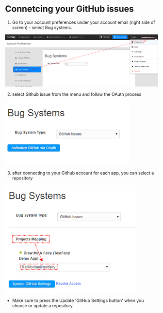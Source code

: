 # Connetcing your GitHub issues

1. Go to your account preferences under your account email (right side of screen) - select Bug systems.

![alt](../../img/bug-tracking/Github1.png)

2. select Github issue from the menu and follow the OAuth process

![alt](../../img/bug-tracking/Github2.png)

3. after connecting to your Github account for each app, you can select a repository

![alt](../../img/bug-tracking/Github3.png)

* Make sure to press the Update 'GitHub Settings button' when you choose or update a repository.
